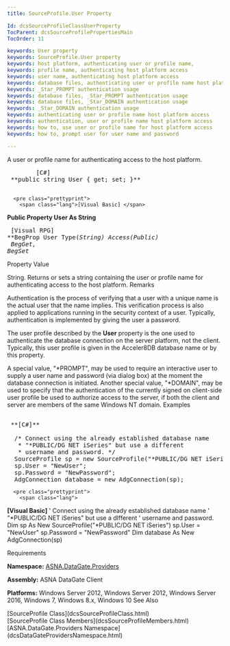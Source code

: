 ```yaml
---
title: SourceProfile.User Property

Id: dcsSourceProfileClassUserProperty
TocParent: dcsSourceProfilePropertiesMain
TocOrder: 11

keywords: User property
keywords: SourceProfile.User property
keywords: host platform, authenticating user or profile name, 
keywords: profile name, authenticating host platform access
keywords: user name, authenticating host platform access
keywords: database files, authenticating user or profile name host platform access
keywords: _Star_PROMPT authentication usage
keywords: database files, _Star_PROMPT authentication usage
keywords: database files, _Star_DOMAIN authentication usage
keywords: _Star_DOMAIN authentication usage
keywords: authenticating user or profile name host platform access
keywords: authentication, user or profile name host platform access
keywords: how to, use user or profile name for host platform access
keywords: how to, prompt user for user name and password

---
```


A user or profile name for authenticating access to the host platform.
<pre class="prettyprint">
        <span class="lang">[C#]</span>
 **public string User { get; set; }** 
      </pre>
      <pre class="prettyprint">
        <span class="lang">[Visual Basic] </span>
 **Public Property User As String** 
      </pre>
      <pre class="prettyprint">
        <span class="lang">[Visual RPG]</span>
 **BegProp User Type(*String) Access(*Public)<br />   BegGet, BegSet** 
      </pre>

Property
 Value

String. Returns or sets a string containing the user or profile name for authenticating access to the host platform.
Remarks

Authentication is the process of verifying that a user with a unique name is the actual user that the name implies. This verification process is also applied to applications running in the security context of a user. Typically, authentication is implemented by giving the user a password.

The user profile described by the **User** property is the one used to authenticate the database connection on the server platform, not the client. Typically, this user profile is given in the Acceler8DB database name or by this property.

A special value, "*PROMPT", may be used to require an interactive user to supply a user name and password (via dialog box) at the moment the database connection is initiated. Another special value, "*DOMAIN", may be used to specify that the authentication of the currently signed on client-side user profile be used to authorize access to the server, if both the client and server are members of the same Windows NT domain. 
Examples

<pre class="prettyprint">
        <span class="lang">
 **[C#]** 
        </span>
  /* Connect using the already established database name 
   * "*PUBLIC/DG NET iSeries" but use a different
   * username and password. */
  SourceProfile sp = new SourceProfile("*PUBLIC/DG NET iSeries");
  sp.User = "NewUser";
  sp.Password = "NewPassword";
  AdgConnection database = new AdgConnection(sp);
</pre>
      <pre class="prettyprint">
        <span class="lang">
 **[Visual Basic]** 
        </span>
  ' Connect using the already established database name 
  ' "*PUBLIC/DG NET iSeries" but use a dIfferent
  ' username and password. 
  Dim sp As New SourceProfile("*PUBLIC/DG NET iSeries")
  sp.User = "NewUser"
  sp.Password = "NewPassword"
  Dim database As New AdgConnection(sp)
</pre>

Requirements

**Namespace:** [ASNA.DataGate.Providers](dcsDataGateProvidersNamespace.html)

<span> **Assembly:** ASNA DataGate Client</span> 

<span> **Platforms:** Windows Server 2012, Windows Server 2012, Windows Server 2016, Windows 7, Windows 8.x, Windows 10</span>
See Also

<dl />
      [SourceProfile Class](dcsSourceProfileClass.html)
      <br />
      [SourceProfile Class Members](dcsSourceProfileMembers.html)
      <br />
      [ASNA.DataGate.Providers Namespace](dcsDataGateProvidersNamespace.html)

